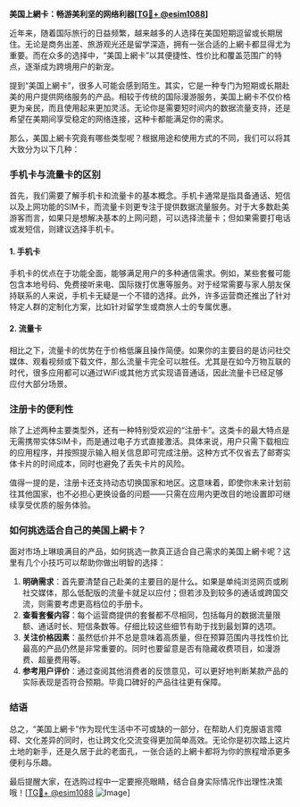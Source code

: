 **美国上網卡：畅游美利坚的网络利器[[TG💪+ @esim1088](https://t.me/s/esim1088)]**

近年来，随着国际旅行的日益频繁，越来越多的人选择在美国短期逗留或长期居住。无论是商务出差、旅游观光还是留学深造，拥有一张合适的上網卡都显得尤为重要。而在众多的选择中，“美国上網卡”以其便捷性、性价比和覆盖范围广的特点，逐渐成为跨境用户的新宠。

提到“美国上網卡”，很多人可能会感到陌生。其实，它是一种专门为短期或长期赴美的用户提供网络服务的产品。相较于传统的国际漫游服务，美国上網卡不仅价格更为亲民，而且使用起来更加灵活。无论你是需要短时间内的数据流量支持，还是希望在美期间享受稳定的网络连接，这种卡都能满足你的需求。

那么，美国上網卡究竟有哪些类型呢？根据用途和使用方式的不同，我们可以将其大致分为以下几种：

### **手机卡与流量卡的区别**
首先，我们需要了解手机卡和流量卡的基本概念。手机卡通常是指具备通话、短信以及上网功能的SIM卡，而流量卡则更专注于提供数据流量服务。对于大多数赴美游客而言，如果只是想解决基本的上网问题，可以选择流量卡；但如果需要打电话或发短信，则建议选择手机卡。

#### **1. 手机卡**
手机卡的优点在于功能全面，能够满足用户的多种通信需求。例如，某些套餐可能包含本地号码、免费接听来电、国际拨打优惠等服务。对于经常需要与家人朋友保持联系的人来说，手机卡无疑是一个不错的选择。此外，许多运营商还推出了针对特定人群的定制化方案，比如针对留学生或商旅人士的专属优惠。

#### **2. 流量卡**
相比之下，流量卡的优势在于价格低廉且操作简便。如果你的主要目的是访问社交媒体、观看视频或下载文件，那么流量卡完全可以胜任。尤其是在如今万物互联的时代，很多应用都可以通过WiFi或其他方式实现语音通话，因此流量卡已经足够应付大部分场景。

### **注册卡的便利性**
除了上述两种主要类型外，还有一种特别受欢迎的“注册卡”。这类卡的最大特点是无需携带实体SIM卡，而是通过电子方式直接激活。具体来说，用户只需下载相应的应用程序，并按照提示输入相关信息即可完成注册。这种方式不仅省去了邮寄实体卡片的时间成本，同时也避免了丢失卡片的风险。

值得一提的是，注册卡还支持动态切换国家和地区。这意味着，即使你未来计划前往其他国家，也不必担心更换设备的问题——只需在应用内更改目的地设置即可继续享受优质的服务体验。

### **如何挑选适合自己的美国上網卡？**
面对市场上琳琅满目的产品，如何挑选一款真正适合自己需求的美国上網卡呢？这里有几个小技巧可以帮助你做出明智的选择：

1. **明确需求**：首先要清楚自己赴美的主要目的是什么。如果是单纯浏览网页或刷社交媒体，那么低配版的流量卡就足以应付；但若涉及到较多的通话或跨国交流，则需要考虑更高档位的手册卡。
2. **查看套餐内容**：每个运营商提供的套餐都不尽相同，包括每月的数据流量限额、通话时长、短信条数等。仔细比较这些细节有助于找到最划算的选项。
3. **关注价格因素**：虽然低价并不总是意味着高质量，但在预算范围内寻找性价比最高的产品仍然是非常重要的。同时也要留意是否有隐藏收费项目，如漫游费、超量费用等。
4. **参考用户评价**：通过查阅其他消费者的反馈意见，可以更好地判断某款产品的实际表现是否符合预期。毕竟口碑好的产品往往更有保障。

### **结语**
总之，“美国上網卡”作为现代生活中不可或缺的一部分，在帮助人们克服语言障碍、文化差异的同时，也让跨文化交流变得更加简单高效。无论你是初次踏上这片土地的新手，还是久居于此的老面孔，一张合适的上網卡都将为你的旅程增添更多便利与乐趣。

最后提醒大家，在选购过程中一定要擦亮眼睛，结合自身实际情况作出理性决策哦！[[TG💪+ @esim1088](https://t.me/s/esim1088) ![Image](https://i.postimg.cc/4NQfJmqS/Snipaste-2025-05-13-00-14-12.png)]